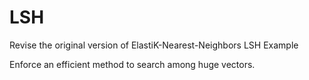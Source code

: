# LSH
Revise the original version of ElastiK-Nearest-Neighbors LSH Example

Enforce an efficient method to search among huge vectors.
